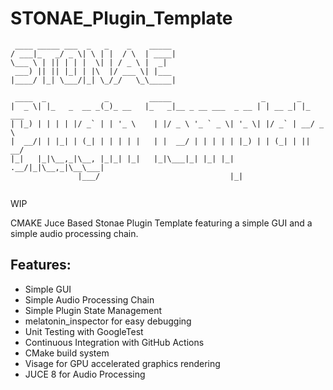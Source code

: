 # STONAE_Plugin_Template


```plaintext
 ____ _____ ___  _   _    _    _____ 
/ ___|_   _/ _ \| \ | |  / \  | ____|
\___ \ | || | | |  \| | / _ \ |  _|  
 ___) || || |_| | |\  |/ ___ \| |___ 
|____/ |_| \___/|_| \_/_/   \_\_____|

 ____  _             _         _____                    _       _       
|  _ \| |_   _  __ _(_)_ __   |_   _|__ _ __ ___  _ __ | | __ _| |_ ___ 
| |_) | | | | |/ _` | | '_ \    | |/ _ \ '_ ` _ \| '_ \| |/ _` | __/ _ \
|  __/| | |_| | (_| | | | | |   | |  __/ | | | | | |_) | | (_| | ||  __/
|_|   |_|\__,_|\__, |_|_| |_|   |_|\___|_| |_| |_| .__/|_|\__,_|\__\___|
               |___/                             |_|                    


```
WIP

CMAKE Juce Based Stonae Plugin Template featuring a simple GUI and a simple audio processing chain.

## Features:
- Simple GUI
- Simple Audio Processing Chain
- Simple Plugin State Management
- melatonin_inspector for easy debugging
- Unit Testing with GoogleTest
- Continuous Integration with GitHub Actions
- CMake build system
- Visage for GPU accelerated graphics rendering
- JUCE 8 for Audio Processing
  

